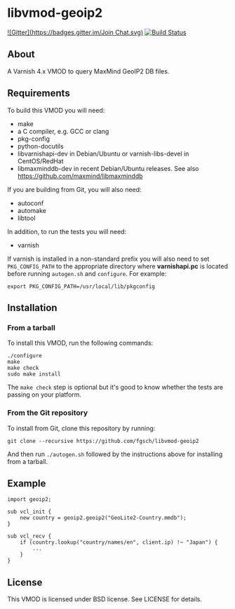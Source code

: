 libvmod-geoip2
==============

[![Gitter](https://badges.gitter.im/Join Chat.svg)](https://gitter.im/fgsch/libvmod-geoip2?utm_source=badge&utm_medium=badge&utm_campaign=pr-badge&utm_content=badge)
[![Build Status](https://travis-ci.org/fgsch/libvmod-geoip2.svg?branch=master)](https://travis-ci.org/fgsch/libvmod-geoip2)

## About

A Varnish 4.x VMOD to query MaxMind GeoIP2 DB files.

## Requirements

To build this VMOD you will need:

* make
* a C compiler, e.g. GCC or clang
* pkg-config
* python-docutils
* libvarnishapi-dev in Debian/Ubuntu or varnish-libs-devel in CentOS/RedHat
* libmaxminddb-dev in recent Debian/Ubuntu releases. See also
  https://github.com/maxmind/libmaxminddb

If you are building from Git, you will also need:

* autoconf
* automake
* libtool

In addition, to run the tests you will need:

* varnish

If varnish is installed in a non-standard prefix you will also need to set
`PKG_CONFIG_PATH` to the appropriate directory where **varnishapi.pc**
is located before running `autogen.sh` and `configure`.  For example:

```
export PKG_CONFIG_PATH=/usr/local/lib/pkgconfig
```

## Installation

### From a tarball

To install this VMOD, run the following commands:

```
./configure
make
make check
sudo make install
```

The `make check` step is optional but it's good to know whether the
tests are passing on your platform.

### From the Git repository

To install from Git, clone this repository by running:

```
git clone --recursive https://github.com/fgsch/libvmod-geoip2
```

And then run `./autogen.sh` followed by the instructions above for
installing from a tarball.

## Example

```
import geoip2;

sub vcl_init {
	new country = geoip2.geoip2("GeoLite2-Country.mmdb");
}

sub vcl_recv {
	if (country.lookup("country/names/en", client.ip) !~ "Japan") {
		...
	}
}
```

## License

This VMOD is licensed under BSD license. See LICENSE for details.
